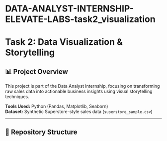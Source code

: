 # DATA-ANALYST-INTERNSHIP-ELEVATE-LABS-task2_visualization
# Task 2: Data Visualization & Storytelling

## 📊 Project Overview
This project is part of the Data Analyst Internship, focusing on transforming raw sales data into actionable business insights using visual storytelling techniques.

**Tools Used:** Python (Pandas, Matplotlib, Seaborn)  
**Dataset:** Synthetic Superstore-style sales data (`superstore_sample.csv`)

---

## 📁 Repository Structure

